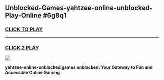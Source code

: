 
## Unblocked-Games-yahtzee-online-unblocked-Play-Online #6g8q1
<h3>
<a href="https://news.freeplayer.one?title=yahtzee-online-unblocked&ref=3">CLICK TO PLAY</a></h3>
<hr>

<h3>
<a href="https://news.freeplayer.one?title=yahtzee-online-unblocked&ref=3">CLICK 2 PLAY</a>
  
</h3>

<a href="https://news.freeplayer.one?title=yahtzee-online-unblocked&ref=3"><img src="https://clearcache.store/games.png"></a>


**yahtzee-online-unblocked games unblocked: Your Gateway to Fun and Accessible Online Gaming**
